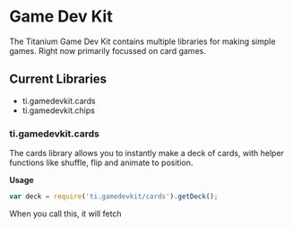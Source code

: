 # Game Dev Kit

The Titanium Game Dev Kit contains multiple libraries for making simple games. Right now primarily focussed on card games.

## Current Libraries

- ti.gamedevkit.cards
- ti.gamedevkit.chips

### ti.gamedevkit.cards

The cards library allows you to instantly make a deck of cards, with helper functions like shuffle, flip and animate to position.

**Usage** 



```js
var deck = require('ti.gamedevkit/cards').getDeck();
```
When you call this, it will fetch 